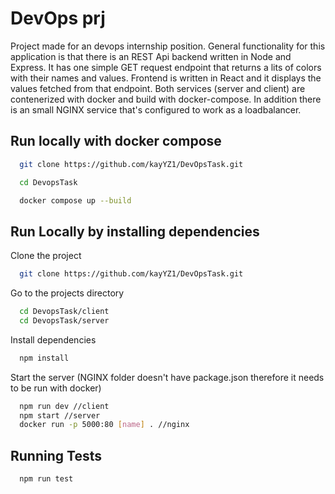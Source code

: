 
# DevOps prj
Project made for an devops internship position.
General functionality for this application is that there is an REST Api backend written in Node and Express. It has one simple GET request endpoint that returns a lits of colors with their names and values. Frontend is written in React and it displays the values fetched from that endpoint. Both services (server and client) are contenerized with docker and build with docker-compose. In addition there is an small NGINX service that's configured to work as a loadbalancer.
## Run locally with docker compose
```bash
  git clone https://github.com/kayYZ1/DevOpsTask.git
```

```bash
  cd DevopsTask
```
```bash
  docker compose up --build
```

## Run Locally by installing dependencies

Clone the project

```bash
  git clone https://github.com/kayYZ1/DevOpsTask.git
```

Go to the projects directory

```bash
  cd DevopsTask/client
  cd DevopsTask/server
```

Install dependencies

```bash
  npm install
```

Start the server (NGINX folder doesn't have package.json therefore it needs to be run with docker)

```bash
  npm run dev //client
  npm start //server
  docker run -p 5000:80 [name] . //nginx
```



## Running Tests


```bash
  npm run test
```


